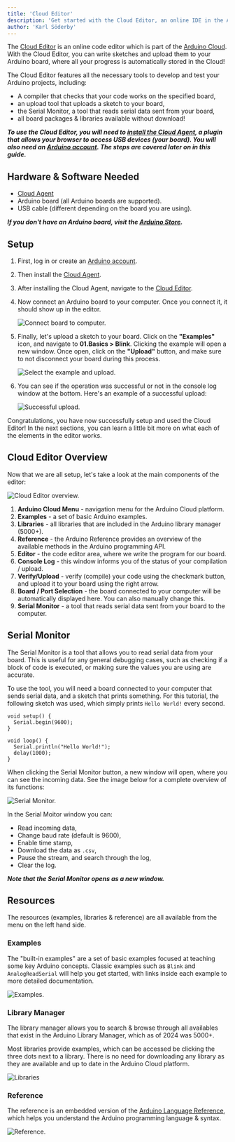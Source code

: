 ```yaml
---
title: 'Cloud Editor'
description: 'Get started with the Cloud Editor, an online IDE in the Arduino Cloud.'
author: 'Karl Söderby'
---
```


The [Cloud Editor](https://app.arduino.cc/sketches/) is an online code editor which is part of the [Arduino Cloud](https://app.arduino.cc/). With the Cloud Editor, you can write sketches and upload them to your Arduino board, where all your progress is automatically stored in the Cloud!

The Cloud Editor features all the necessary tools to develop and test your Arduino projects, including:
- A compiler that checks that your code works on the specified board,
- an upload tool that uploads a sketch to your board,
- the Serial Monitor, a tool that reads serial data sent from your board,
- all board packages & libraries available without download!

***To use the Cloud Editor, you will need to [install the Cloud Agent](https://create.arduino.cc/getting-started/plugin/welcome), a plugin that allows your browser to access USB devices (your board). You will also need an [Arduino account](https://app.arduino.cc/). The steps are covered later on in this guide.***

## Hardware & Software Needed

- [Cloud Agent](https://create.arduino.cc/getting-started/plugin/welcome)
- Arduino board (all Arduino boards are supported).
- USB cable (different depending on the board you are using).

***If you don't have an Arduino board, visit the [Arduino Store](https://store.arduino.cc/).***

## Setup

1. First, log in or create an [Arduino account](https://app.arduino.cc/).
2. Then install the [Cloud Agent](https://create.arduino.cc/getting-started/plugin/welcome).
3. After installing the Cloud Agent, navigate to the [Cloud Editor](https://app.arduino.cc/sketches/).
4. Now connect an Arduino board to your computer. Once you connect it, it should show up in the editor.

    ![Connect board to computer.](assets/board-connected.png)

5. Finally, let's upload a sketch to your board. Click on the **"Examples"** icon, and navigate to **01.Basics > Blink**. Clicking the example will open a new window. Once open, click on the **"Upload"** button, and make sure to not disconnect your board during this process.

    ![Select the example and upload.](assets/blink.png)

6. You can see if the operation was successful or not in the console log window at the bottom. Here's an example of a successful upload:

    ![Successful upload.](assets/success-upload.png)

Congratulations, you have now successfully setup and used the Cloud Editor! In the next sections, you can learn a little bit more on what each of the elements in the editor works.

## Cloud Editor Overview

Now that we are all setup, let's take a look at the main components of the editor:

![Cloud Editor overview.](assets/editor-overview.png)

1. **Arduino Cloud Menu** - navigation menu for the Arduino Cloud platform.
2. **Examples** -  a set of basic Arduino examples.
3. **Libraries** - all libraries that are included in the Arduino library manager (5000+).
4. **Reference** - the Arduino Reference provides an overview of the available methods in the Arduino programming API.
5. **Editor** - the code editor area, where we write the program for our board.
6. **Console Log** - this window informs you of the status of your compilation / upload. 
7. **Verify/Upload** - verify (compile) your code using the checkmark button, and upload it to your board using the right arrow. 
8. **Board / Port Selection** - the board connected to your computer will be automatically displayed here. You can also manually change this.
9. **Serial Monitor** - a tool that reads serial data sent from your board to the computer. 

## Serial Monitor

The Serial Monitor is a tool that allows you to read serial data from your board. This is useful for any general debugging cases, such as checking if a block of code is executed, or making sure the values you are using are accurate.

To use the tool, you will need a board connected to your computer that sends serial data, and a sketch that prints something. For this tutorial, the following sketch was used, which simply prints `Hello World!` every second.

```arduino
void setup() {
  Serial.begin(9600);
}

void loop() {
  Serial.println("Hello World!");
  delay(1000);
}
```

When clicking the Serial Monitor button, a new window will open, where you can see the incoming data. See the image below for a complete overview of its functions:

![Serial Monitor.](assets/serial.png)

In the Serial Moitor window you can:
- Read incoming data,
- Change baud rate (default is 9600),
- Enable time stamp,
- Download the data as `.csv`,
- Pause the stream, and search through the log,
- Clear the log.

***Note that the Serial Monitor opens as a new window.***

## Resources

The resources (examples, libraries & reference) are all available from the menu on the left hand side. 

### Examples

The "built-in examples" are a set of basic examples focused at teaching some key Arduino concepts. Classic examples such as `Blink` and `AnalogReadSerial` will help you get started, with links inside each example to more detailed documentation.

![Examples.](assets/examples.png)

### Library Manager

The library manager allows you to search & browse through all availables that exist in the Arduino Library Manager, which as of 2024 was 5000+.

Most libraries provide examples, which can be accessed be clicking the three dots next to a library. There is no need for downloading any library as they are available and up to date in the Arduino Cloud platform.

![Libraries](assets/libraries.png)

### Reference

The reference is an embedded version of the [Arduino Language Reference](https://www.arduino.cc/reference/en/), which helps you understand the Arduino programming language & syntax.

![Reference.](assets/reference.png)